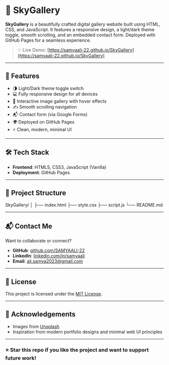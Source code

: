 # 🌌 SkyGallery

**SkyGallery** is a beautifully crafted digital gallery website built using HTML, CSS, and JavaScript. It features a responsive design, a light/dark theme toggle, smooth scrolling, and an embedded contact form. Deployed with GitHub Pages for a seamless experience.

> ✨ Live Demo: [https://samyaali-22.github.io/SkyGallery](https://samyaali-22.github.io/SkyGallery)

---

## 🚀 Features

- 🌗 Light/Dark theme toggle switch
- 💻 Fully responsive design for all devices
- 🎨 Interactive image gallery with hover effects
- ✍️ Smooth scrolling navigation
- 📬 Contact form (via Google Forms)
- 🌍 Deployed on GitHub Pages
- ⚡ Clean, modern, minimal UI

---

## 🛠 Tech Stack

- **Frontend**: HTML5, CSS3, JavaScript (Vanilla)
- **Deployment**: GitHub Pages

---

## 📂 Project Structure

SkyGallery/
│
├── index.html
├── style.css
├── script.js
└── README.md

---

## 📬 Contact Me

Want to collaborate or connect?

- **GitHub**: [github.com/SAMYAALI-22](https://github.com/SAMYAALI-22)
- **LinkedIn**: [linkedin.com/in/samyaali](https://linkedin.com/in/samyaali)
- **Email**: ali.samya2023@gmail.com

---

## 📝 License

This project is licensed under the [MIT License](LICENSE).

---

## 🙌 Acknowledgements

- Images from [Unsplash](https://unsplash.com/)
- Inspiration from modern portfolio designs and minimal web UI principles

---

### ⭐️ Star this repo if you like the project and want to support future work!
